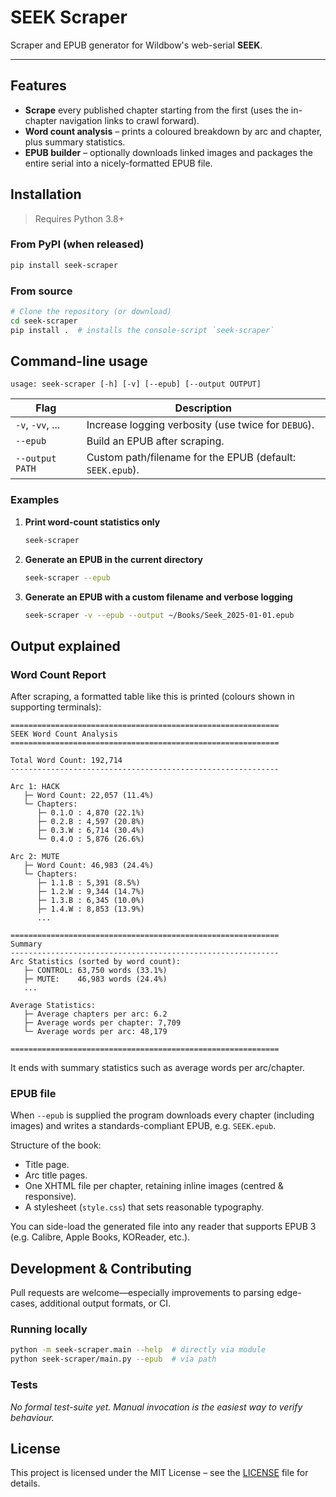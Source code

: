 # SEEK Scraper

Scraper and EPUB generator for Wildbow's web-serial **SEEK**.

---

## Features

* **Scrape** every published chapter starting from the first (uses the in-chapter navigation links to crawl forward).
* **Word count analysis** – prints a coloured breakdown by arc and chapter, plus summary statistics.
* **EPUB builder** – optionally downloads linked images and packages the entire serial into a nicely-formatted EPUB file.

## Installation

> Requires Python 3.8+

### From PyPI (when released)
```bash
pip install seek-scraper
```

### From source
```bash
# Clone the repository (or download)
cd seek-scraper
pip install .  # installs the console-script `seek-scraper`
```

## Command-line usage
```text
usage: seek-scraper [-h] [-v] [--epub] [--output OUTPUT]
```

Flag | Description
---- | -----------
`-v`, `-vv`, ... | Increase logging verbosity (use twice for `DEBUG`).
`--epub` | Build an EPUB after scraping.
`--output PATH` | Custom path/filename for the EPUB (default: `SEEK.epub`).

### Examples
1. **Print word-count statistics only**
   ```bash
   seek-scraper
   ```

2. **Generate an EPUB in the current directory**
   ```bash
   seek-scraper --epub
   ```

3. **Generate an EPUB with a custom filename and verbose logging**
   ```bash
   seek-scraper -v --epub --output ~/Books/Seek_2025-01-01.epub
   ```

## Output explained

### Word Count Report
After scraping, a formatted table like this is printed (colours shown in supporting terminals):

```
============================================================
SEEK Word Count Analysis
============================================================

Total Word Count: 192,714
------------------------------------------------------------

Arc 1: HACK
   ├─ Word Count: 22,057 (11.4%)
   └─ Chapters:
      ├─ 0.1.O : 4,870 (22.1%)
      ├─ 0.2.B : 4,597 (20.8%)
      ├─ 0.3.W : 6,714 (30.4%)
      └─ 0.4.O : 5,876 (26.6%)

Arc 2: MUTE
   ├─ Word Count: 46,983 (24.4%)
   └─ Chapters:
      ├─ 1.1.B : 5,391 (8.5%)
      ├─ 1.2.W : 9,344 (14.7%)
      ├─ 1.3.B : 6,345 (10.0%)
      ├─ 1.4.W : 8,853 (13.9%)
      ...

============================================================
Summary
------------------------------------------------------------
Arc Statistics (sorted by word count):
   ├─ CONTROL: 63,750 words (33.1%)
   ├─ MUTE:    46,983 words (24.4%)
   ...

Average Statistics:
   ├─ Average chapters per arc: 6.2
   ├─ Average words per chapter: 7,709
   └─ Average words per arc: 48,179

============================================================
```
It ends with summary statistics such as average words per arc/chapter.

### EPUB file
When `--epub` is supplied the program downloads every chapter (including images) and writes a standards-compliant EPUB, e.g. `SEEK.epub`.

Structure of the book:
* Title page.
* Arc title pages.
* One XHTML file per chapter, retaining inline images (centred & responsive).
* A stylesheet (`style.css`) that sets reasonable typography.

You can side-load the generated file into any reader that supports EPUB 3 (e.g. Calibre, Apple Books, KOReader, etc.).

## Development & Contributing
Pull requests are welcome—especially improvements to parsing edge-cases, additional output formats, or CI.

### Running locally
```bash
python -m seek-scraper.main --help  # directly via module
python seek-scraper/main.py --epub  # via path
```

### Tests
_No formal test-suite yet. Manual invocation is the easiest way to verify behaviour._

## License
This project is licensed under the MIT License – see the [LICENSE](LICENSE) file for details.
